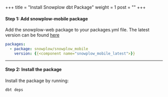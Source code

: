 +++
title = "Install Snowplow dbt Package"
weight = 1
post = ""
+++

#### **Step 1:** Add snowplow-mobile package

Add the snowplow-web package to your packages.yml file. The latest version can be found [here](https://hub.getdbt.com/snowplow/snowplow_web/latest/)

```yml
packages:
  - package: snowplow/snowplow_mobile
    version: {{<component name="snowplow_mobile_latest">}}
```

***

#### **Step 2:** Install the package

Install the package by running:

```sh
dbt deps
```
